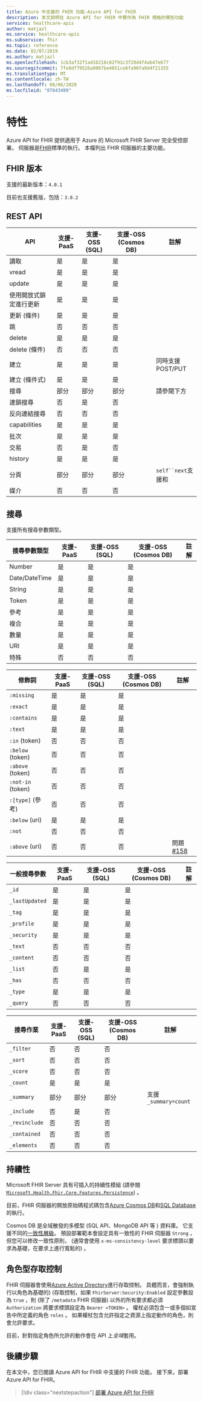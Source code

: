 ```yaml
---
title: Azure 中支援的 FHIR 功能-Azure API for FHIR
description: 本文說明在 Azure API for FHIR 中實作為 FHIR 規格的哪些功能
services: healthcare-apis
author: matjazl
ms.service: healthcare-apis
ms.subservice: fhir
ms.topic: reference
ms.date: 02/07/2019
ms.author: matjazl
ms.openlocfilehash: 1cb3af32f1ad16218c82f91c3f28d4f4ab47e677
ms.sourcegitcommit: 7fe8df79526a0067be4651ce6fa96fa9d4f21355
ms.translationtype: MT
ms.contentlocale: zh-TW
ms.lasthandoff: 08/06/2020
ms.locfileid: "87843499"
---
```

# <a name="features"></a>特性

Azure API for FHIR 提供適用于 Azure 的 Microsoft FHIR Server 完全受控部署。 伺服器是[FHIR](https://hl7.org/fhir)標準的執行。 本檔列出 FHIR 伺服器的主要功能。

## <a name="fhir-version"></a>FHIR 版本

支援的最新版本：`4.0.1`

目前也支援舊版，包括：`3.0.2`

## <a name="rest-api"></a>REST API

| API                            | 支援-PaaS | 支援-OSS (SQL)  | 支援-OSS (Cosmos DB)  | 註解                                             |
|--------------------------------|-----------|-----------|-----------|-----------------------------------------------------|
| 讀取                           | 是       | 是       | 是       |                                                     |
| vread                          | 是       | 是       | 是       |                                                     |
| update                         | 是       | 是       | 是       |                                                     |
| 使用開放式鎖定進行更新 | 是       | 是       | 是       |                                                     |
| 更新 (條件)            | 是       | 是       | 是       |                                                     |
| 跳                          | 否        | 否        | 否        |                                                     |
| delete                         | 是       | 是       | 是       |                                                     |
| delete (條件)            | 否        | 否        | 否        |                                                     |
| 建立                         | 是       | 是       | 是       | 同時支援 POST/PUT                               |
| 建立 (條件式)            | 是       | 是       | 是       |                                                     |
| 搜尋                         | 部分   | 部分   | 部分   | 請參閱下方                                           |
| 連鎖搜尋                 | 否        | 是       | 否        |                                           |
| 反向連結搜尋         | 否        | 否        | 否        |                                            |
| capabilities                   | 是       | 是       | 是       |                                                     |
| 批次                          | 是       | 是       | 是       |                                                     |
| 交易                    | 否        | 是       | 否        |                                                     |
| history                        | 是       | 是       | 是       |                                                     |
| 分頁                         | 部分   | 部分   | 部分   | `self``next`支援和                     |
| 媒介                 | 否        | 否        | 否        |                                                     |

## <a name="search"></a>搜尋

支援所有搜尋參數類型。 

| 搜尋參數類型 | 支援-PaaS | 支援-OSS (SQL)  | 支援-OSS (Cosmos DB)  | 註解 |
|-----------------------|-----------|-----------|-----------|---------|
| Number                | 是       | 是       | 是       |         |
| Date/DateTime         | 是       | 是       | 是       |         |
| String                | 是       | 是       | 是       |         |
| Token                 | 是       | 是       | 是       |         |
| 參考             | 是       | 是       | 是       |         |
| 複合             | 是       | 是       | 是       |         |
| 數量              | 是       | 是       | 是       |         |
| URI                   | 是       | 是       | 是       |         |
| 特殊               | 否        | 否        | 否        |         |


| 修飾詞             | 支援-PaaS | 支援-OSS (SQL)  | 支援-OSS (Cosmos DB)  | 註解 |
|-----------------------|-----------|-----------|-----------|---------|
|`:missing`             | 是       | 是       | 是       |         |
|`:exact`               | 是       | 是       | 是       |         |
|`:contains`            | 是       | 是       | 是       |         |
|`:text`                | 是       | 是       | 是       |         |
|`:in` (token)           | 否        | 否        | 否        |         |
|`:below` (token)        | 否        | 否        | 否        |         |
|`:above` (token)        | 否        | 否        | 否        |         |
|`:not-in` (token)       | 否        | 否        | 否        |         |
|`:[type]` (參考)   | 否        | 否        | 否        |         |
|`:below` (uri)          | 是       | 是       | 是       |         |
|`:not`                 | 否        | 否        | 否        |         |
|`:above` (uri)          | 否        | 否        | 否        | 問題[#158](https://github.com/Microsoft/fhir-server/issues/158) |

| 一般搜尋參數 | 支援-PaaS | 支援-OSS (SQL)  | 支援-OSS (Cosmos DB)  | 註解 |
|-------------------------| ----------| ----------| ----------|---------|
| `_id`                   | 是       | 是       | 是       |         |
| `_lastUpdated`          | 是       | 是       | 是       |         |
| `_tag`                  | 是       | 是       | 是       |         |
| `_profile`              | 是       | 是       | 是       |         |
| `_security`             | 是       | 是       | 是       |         |
| `_text`                 | 否        | 否        | 否        |         |
| `_content`              | 否        | 否        | 否        |         |
| `_list`                 | 否        | 是       | 是       |         |
| `_has`                  | 否        | 否        | 否        |         |
| `_type`                 | 是       | 是       | 是       |         |
| `_query`                | 否        | 否        | 否        |         |

| 搜尋作業       | 支援-PaaS | 支援-OSS (SQL)  | 支援-OSS (Cosmos DB)  | 註解 |
|-------------------------|-----------|-----------|-----------|---------|
| `_filter`               | 否        | 否        | 否        |         |
| `_sort`                 | 否        | 否        | 否        |         |
| `_score`                | 否        | 否        | 否        |         |
| `_count`                | 是       | 是       | 是       |         |
| `_summary`              | 部分   | 部分   | 部分   | 支援 `_summary=count` |
| `_include`              | 否        | 是       | 否        |         |
| `_revinclude`           | 否        | 否        | 否        |         |
| `_contained`            | 否        | 否        | 否        |         |
| `_elements`             | 否        | 否        | 否        |         |

## <a name="persistence"></a>持續性

Microsoft FHIR Server 具有可插入的持續性模組 (請參閱 [`Microsoft.Health.Fhir.Core.Features.Persistence`](https://github.com/Microsoft/fhir-server/tree/master/src/Microsoft.Health.Fhir.Core/Features/Persistence)) 。

目前，FHIR 伺服器的開放原始碼程式碼包含[Azure Cosmos DB](../cosmos-db/index-overview.md)和[SQL Database](https://azure.microsoft.com/services/sql-database/)的執行。

Cosmos DB 是全域散發的多模型 (SQL API、MongoDB API 等 ) 資料庫。 它支援不同的[一致性層級](../cosmos-db/consistency-levels.md)。 預設部署範本會設定具有一致性的 FHIR 伺服器 `Strong` ，但您可以修改一致性原則， (通常會使用 `x-ms-consistency-level` 要求標頭以要求為基礎，在要求上進行寬鬆的) 。

## <a name="role-based-access-control"></a>角色型存取控制

FHIR 伺服器會使用[Azure Active Directory](https://azure.microsoft.com/services/active-directory/)進行存取控制。 具體而言，會強制執行以角色為基礎的)  (存取控制，如果 `FhirServer:Security:Enabled` 設定參數設為 `true` ，則 (除了 `/metadata` FHIR 伺服器) 以外的所有要求都必須 `Authorization` 將要求標頭設定為 `Bearer <TOKEN>` 。 權杖必須包含一或多個如宣告中所定義的角色 `roles` 。 如果權杖包含允許指定之資源上指定動作的角色，則會允許要求。

目前，針對指定角色所允許的動作會在 API 上*全域*套用。

## <a name="next-steps"></a>後續步驟

在本文中，您已閱讀 Azure API for FHIR 中支援的 FHIR 功能。 接下來，部署 Azure API for FHIR。
 
>[!div class="nextstepaction"]
>[部署 Azure API for FHIR](fhir-paas-portal-quickstart.md)
